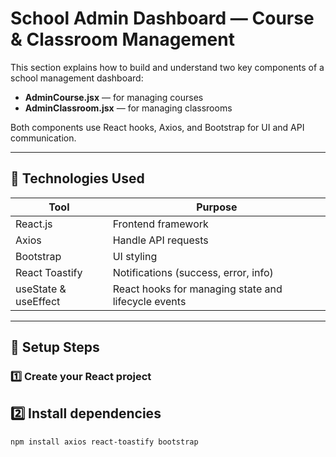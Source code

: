 # School Admin Dashboard — Course & Classroom Management

This section explains how to build and understand two key components of a school management dashboard:

- **AdminCourse.jsx** — for managing courses  
- **AdminClassroom.jsx** — for managing classrooms  

Both components use React hooks, Axios, and Bootstrap for UI and API communication.

---

## 🧩 Technologies Used

| Tool | Purpose |
|------|----------|
| React.js | Frontend framework |
| Axios | Handle API requests |
| Bootstrap | UI styling |
| React Toastify | Notifications (success, error, info) |
| useState & useEffect | React hooks for managing state and lifecycle events |

---

## 🚀 Setup Steps

### 1️⃣ Create your React project


## 2️⃣ Install dependencies

```
npm install axios react-toastify bootstrap
```